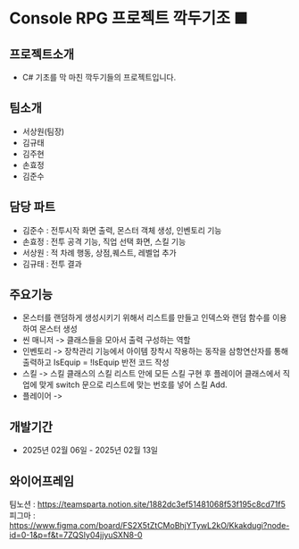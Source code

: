 # Console RPG 프로젝트 깍두기조 ■


## 프로젝트소개
- C# 기초를 막 마친 깍두기들의 프로젝트입니다.


## 팀소개
- 서상원(팀장)
- 김규태
- 김주현
- 손효정
- 김준수

## 담당 파트
- 김준수 : 전투시작 화면 출력, 몬스터 객체 생성, 인벤토리 기능
- 손효정 : 전투 공격 기능, 직업 선택 화면, 스킬 기능
- 서상원 : 적 차례 행동, 상점,퀘스트, 레벨업 추가
- 김규태 : 전투 결과

## 주요기능
- 몬스터를 랜덤하게 생성시키기 위해서 리스트를 만들고 인덱스와 랜덤 함수를 이용하여 몬스터 생성
- 씬 매니저 -> 클래스들을 모아서 출력 구성하는 역할
- 인벤토리 -> 장착관리 기능에서 아이템 장착시 작용하는 동작을 삼항연산자를 통해 출력하고 IsEquip = !IsEquip 반전 코드 작성
- 스킬 -> 스킬 클래스의 스킬 리스트 안에 모든 스킬 구현 후 플레이어 클래스에서 직업에 맞게 switch 문으로 리스트에 맞는 번호를 넣어 스킬 Add.
- 플레이어 -> 


## 개발기간
- 2025년 02월 06일 - 2025년 02월 13일


## 와이어프레임
팀노션 : https://teamsparta.notion.site/1882dc3ef51481068f53f195c8cd71f5
피그마 : https://www.figma.com/board/FS2X5tZtCMoBhjYTywL2kO/Kkakdugi?node-id=0-1&p=f&t=7ZQSIy04jjyuSXN8-0

